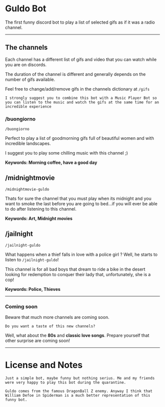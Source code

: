 # Guldo Bot

The first funny discord bot to play a list of selected gifs as if it was a radio channel.

[](docs/willem-dafoe-oh-yeah.gif)

---


## The channels

Each channel has a different list of gifs and video that you can watch while you are on discords.

The duration of the channel is different and generally depends on the number of gifs available. 

Feel free to change/add/remove gifs in the channels dictionary at `/gifs`


```
I strongly suggest you to combine this bot with a Music Player Bot so you can listen to the music and watch the gifs at the same time for an incredible experience

```


### /buongiorno 

```
/buongiorno
```

Perfect to play a list of goodmorning gifs full of beautiful women and with incredible landscapes.

I suggest you to play some chilling music with this channel ;)

<b>Keywords: Morning coffee, have a good day </b> 


## /midnightmovie 

```
/midnightmovie-guldo 
```

Thats for sure the channel that you must play when its midnight and you want to smoke the last before you are going to bed...if you will ever be able to do after listening to this channel.

<b>Keywords: Art, Midnight movies </b> 

## /jailnight 

```
/jailnight-guldo 
```
What happens when a thief falls in love with a police girl ? Well, he starts to listen to `/jailnight-guldo`!

This channel is for all bad boys that dream to ride a bike in the desert looking for redemption to conquer their lady that, unfortunately, she is a cop!

<b>Keywords: Police, Thieves</b>



---

### Coming soon

Beware that much more channels are coming soon. 

`Do you want a taste of this new channels?`

Well, what about the **80s** and **classic love songs**. Prepare yourself that other surprise are coming soon!


---

# License and Notes

```
Just a simple bot, maybe funny but nothing serius. Me and my friends were very happy to play this bot during the quarantine.

Guldo comes from the famous DragonBall Z enemy. Anyway I think that William Defoe in Spiderman is a much better representation of this funny bot.

```




